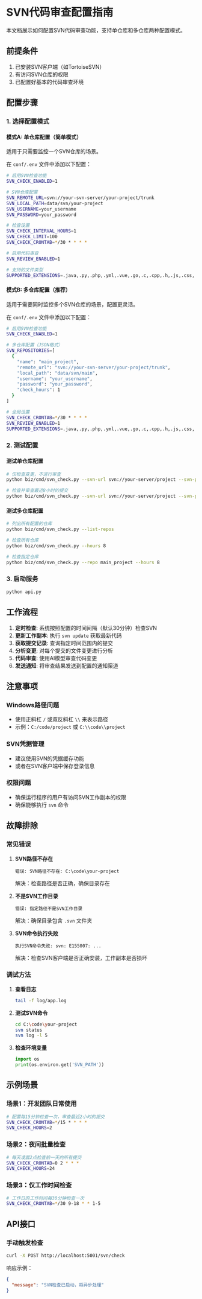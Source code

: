 # SVN代码审查配置指南

本文档展示如何配置SVN代码审查功能，支持单仓库和多仓库两种配置模式。

## 前提条件

1. 已安装SVN客户端（如TortoiseSVN）
2. 有访问SVN仓库的权限
3. 已配置好基本的代码审查环境

## 配置步骤

### 1. 选择配置模式

#### 模式A: 单仓库配置（简单模式）

适用于只需要监控一个SVN仓库的场景。

在 `conf/.env` 文件中添加以下配置：

```bash
# 启用SVN检查功能
SVN_CHECK_ENABLED=1

# SVN仓库配置
SVN_REMOTE_URL=svn://your-svn-server/your-project/trunk
SVN_LOCAL_PATH=data/svn/your-project
SVN_USERNAME=your_username
SVN_PASSWORD=your_password

# 检查设置
SVN_CHECK_INTERVAL_HOURS=1
SVN_CHECK_LIMIT=100
SVN_CHECK_CRONTAB=*/30 * * * *

# 启用代码审查
SVN_REVIEW_ENABLED=1

# 支持的文件类型
SUPPORTED_EXTENSIONS=.java,.py,.php,.yml,.vue,.go,.c,.cpp,.h,.js,.css,.md,.sql
```

#### 模式B: 多仓库配置（推荐）

适用于需要同时监控多个SVN仓库的场景，配置更灵活。

在 `conf/.env` 文件中添加以下配置：

```bash
# 启用SVN检查功能
SVN_CHECK_ENABLED=1

# 多仓库配置（JSON格式）
SVN_REPOSITORIES=[
  {
    "name": "main_project",
    "remote_url": "svn://your-svn-server/your-project/trunk",
    "local_path": "data/svn/main",
    "username": "your_username",
    "password": "your_password",
    "check_hours": 1
  }
]

# 全局设置
SVN_CHECK_CRONTAB=*/30 * * * *
SVN_REVIEW_ENABLED=1
SUPPORTED_EXTENSIONS=.java,.py,.php,.yml,.vue,.go,.c,.cpp,.h,.js,.css,.md,.sql
```

### 2. 测试配置

#### 测试单仓库配置

```bash
# 仅检查变更，不进行审查
python biz/cmd/svn_check.py --svn-url svn://your-server/project --svn-path data/svn/project --check-only

# 检查并审查最近8小时的提交
python biz/cmd/svn_check.py --svn-url svn://your-server/project --svn-path data/svn/project --hours 8
```

#### 测试多仓库配置

```bash
# 列出所有配置的仓库
python biz/cmd/svn_check.py --list-repos

# 检查所有仓库
python biz/cmd/svn_check.py --hours 8

# 检查指定仓库
python biz/cmd/svn_check.py --repo main_project --hours 8
```

### 3. 启动服务

```bash
python api.py
```

## 工作流程

1. **定时检查**: 系统按照配置的时间间隔（默认30分钟）检查SVN
2. **更新工作副本**: 执行 `svn update` 获取最新代码
3. **获取提交记录**: 查询指定时间范围内的提交
4. **分析变更**: 对每个提交的文件变更进行分析
5. **代码审查**: 使用AI模型审查代码变更
6. **发送通知**: 将审查结果发送到配置的通知渠道

## 注意事项

### Windows路径问题
- 使用正斜杠 `/` 或双反斜杠 `\\` 来表示路径
- 示例：`C:/code/project` 或 `C:\\code\\project`

### SVN凭据管理
- 建议使用SVN的凭据缓存功能
- 或者在SVN客户端中保存登录信息

### 权限问题
- 确保运行程序的用户有访问SVN工作副本的权限
- 确保能够执行 `svn` 命令

## 故障排除

### 常见错误

1. **SVN路径不存在**
   ```
   错误: SVN路径不存在: C:\code\your-project
   ```
   解决：检查路径是否正确，确保目录存在

2. **不是SVN工作目录**
   ```
   错误: 指定路径不是SVN工作目录
   ```
   解决：确保目录包含 `.svn` 文件夹

3. **SVN命令执行失败**
   ```
   执行SVN命令失败: svn: E155007: ...
   ```
   解决：检查SVN客户端是否正确安装，工作副本是否损坏

### 调试方法

1. **查看日志**
   ```bash
   tail -f log/app.log
   ```

2. **测试SVN命令**
   ```bash
   cd C:\code\your-project
   svn status
   svn log -l 5
   ```

3. **检查环境变量**
   ```python
   import os
   print(os.environ.get('SVN_PATH'))
   ```

## 示例场景

### 场景1：开发团队日常使用

```bash
# 配置每15分钟检查一次，审查最近2小时的提交
SVN_CHECK_CRONTAB=*/15 * * * *
SVN_CHECK_HOURS=2
```

### 场景2：夜间批量检查

```bash
# 每天凌晨2点检查前一天的所有提交
SVN_CHECK_CRONTAB=0 2 * * *
SVN_CHECK_HOURS=24
```

### 场景3：仅工作时间检查

```bash
# 工作日的工作时间每30分钟检查一次
SVN_CHECK_CRONTAB=*/30 9-18 * * 1-5
```

## API接口

### 手动触发检查

```bash
curl -X POST http://localhost:5001/svn/check
```

响应示例：
```json
{
  "message": "SVN检查已启动，将异步处理"
}
```
